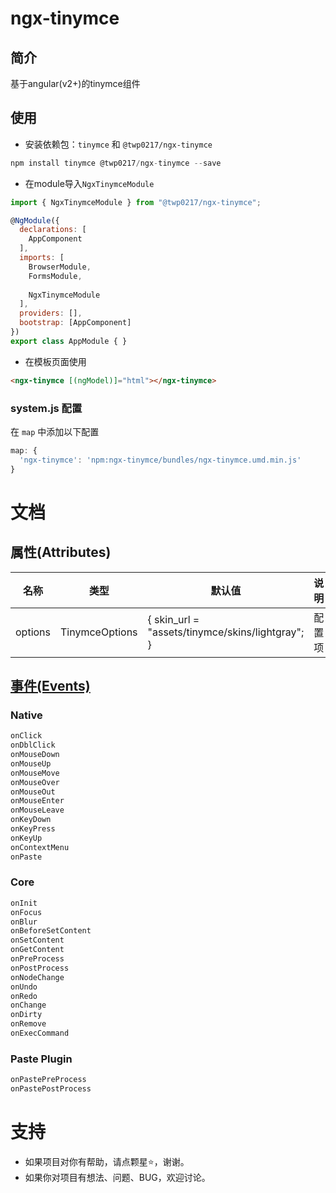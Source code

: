 # ngx-tinymce

## 简介
基于angular(v2+)的tinymce组件

## 使用
- 安装依赖包：`tinymce` 和 `@twp0217/ngx-tinymce`

```javascript
npm install tinymce @twp0217/ngx-tinymce --save
```

- 在module导入`NgxTinymceModule`

```javascript
import { NgxTinymceModule } from "@twp0217/ngx-tinymce";

@NgModule({
  declarations: [
    AppComponent
  ],
  imports: [
    BrowserModule,
    FormsModule,
    
    NgxTinymceModule
  ],
  providers: [],
  bootstrap: [AppComponent]
})
export class AppModule { }
```

- 在模板页面使用

```html
<ngx-tinymce [(ngModel)]="html"></ngx-tinymce>
```

### system.js 配置
在 `map` 中添加以下配置

```javascript
map: {
  'ngx-tinymce': 'npm:ngx-tinymce/bundles/ngx-tinymce.umd.min.js'
}
```

# 文档

## 属性(Attributes)
名称 | 类型 | 默认值 | 说明
---|---|---|---
options | TinymceOptions | { skin_url = "assets/tinymce/skins/lightgray"; } | 配置项

## [事件(Events)](https://www.tiny.cloud/docs/advanced/events/)

### Native
```javascript
onClick
onDblClick
onMouseDown
onMouseUp
onMouseMove
onMouseOver
onMouseOut
onMouseEnter
onMouseLeave
onKeyDown
onKeyPress
onKeyUp
onContextMenu
onPaste
```

### Core
```javascript
onInit
onFocus
onBlur
onBeforeSetContent
onSetContent
onGetContent
onPreProcess
onPostProcess
onNodeChange
onUndo
onRedo
onChange
onDirty
onRemove
onExecCommand
```

### Paste Plugin
```javascript
onPastePreProcess
onPastePostProcess
```

# 支持

- 如果项目对你有帮助，请点颗星:star:，谢谢。
- 如果你对项目有想法、问题、BUG，欢迎讨论。